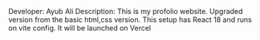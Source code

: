 Developer: Ayub Ali
Description: This is my profolio website. Upgraded version from the basic html,css version.
This setup has React 18 and runs on vite config. It will be launched on Vercel

